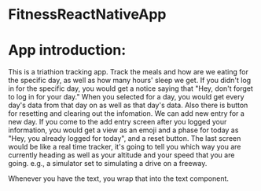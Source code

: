 # FitnessReactNativeApp
# App introduction:
This is a triathion tracking app.
Track the meals and how are we eating for the specific day, as well as how many hours' sleep we get.
If you didn't log in for the specific day, you would get a notice saying that "Hey, don't forget to log in for your day."
When you selected for a day, you would get every day's data from that day on as well as that day's data.
Also there is button for resetting and clearing out the infomation.
We can add new entry for a new day.
If you come to the add entry screen after you logged your information, you would get a view as an emoji and a phase for today as "Hey, you already logged for today", and a reset button.
The last screen would be like a real time tracker, it's going to tell you which way you are currently heading as well as your altitude and your speed that you are going. e.g., a simulator set to simulating a drive on a freeway.

Whenever you have the text, you wrap that into the text component.
